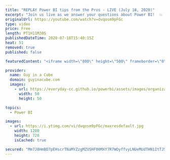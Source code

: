```yaml
---
title: "REPLAY Power BI tips from the Pros - LIVE (July 18, 2020)"
excerpt: "Join us live as we answer your questions about Power BI!  💥 30 minutes: Open Q&A (Public) 💥 Then... Members Only Chat (Public can watch & Super Chat for Questions)  📢 RULES FOR Q&A: 📢  👉 Put a \"Q:\" in front of your comment to help us identify questions! 👉 Super chats take priority 👉 Do NOT re-post"
originalUrl: https://youtube.com/watch?v=dvqosm9pFGc
type: video
price: Free
length: PT1H11M38S
publishedDateTime: 2020-07-18T15:40:15Z
heat: 51
removed: true
published: false

featuredContent: "<iframe width=\"800\" height=\"500\" frameborder=\"0\" src=\"https://www.youtube.com/embed/dvqosm9pFGc\" allow=\"accelerometer; autoplay; encrypted-media; gyroscope; picture-in-picture\" allowfullscreen></iframe>"

provider:
  name: Guy in a Cube
  domain: guyinacube.com
  images:
    - url: https://everyday-cc.github.io/powerbi/assets/images/organizations/guyinacube.com-50x50.jpg
      width: 50
      height: 50

topics:
  - Power BI

images:
  - url: https://i.ytimg.com/vi/dvqosm9pFGc/maxresdefault.jpg
    width: 1280
    height: 720
    isCached: true

secured: "Mm7J8HmBD7pEHscrTNaMYZzgMZUSHF00MXY7R7WOyffvyLNUeMUdTHN1ItTJSPd6ghLj5W47jBZdNO6STVQPKCH9vjIJGlV7ty+ubNCvstf2zkbCKnJYJPYMK5v3sH2W8XRV/Y5O5WYRzX6b8dmNwe16KXE5x+33bDSbI5lJWxQc0t/HHpMh7wBXLy6OG9UWy+M6P46Imoltk0qBStpeG2bv8ywKqD2iTXQBqnI10379EC4NmMlTO2+6UAaCz5MKsrFmg525dUjgGXcrI1jAwd0Anbj+0pgzQz3ySrCBxBi2QrNOVtXT1x/BcLPZfkDz1YTKl0L0z8MiDRcvSDieMp0ae5v7SnOUCYVQ0rpm6C+QFHcp2ylGRkJm7s3dZvTaG5pZaIZef/WFkXWc0TemA1lB9IGv/wi3KRmciGZIccI=;N18dNgXXC0tc45fCHRUD9Q=="
---
```


